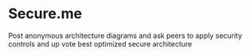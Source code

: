 # Secure.me
Post anonymous architecture diagrams and ask peers to apply security controls and up vote best optimized secure architecture

